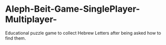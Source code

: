 # Aleph-Beit-Game-SinglePlayer-Multiplayer-
Educational puzzle game to collect Hebrew Letters after being asked how to find them. 
